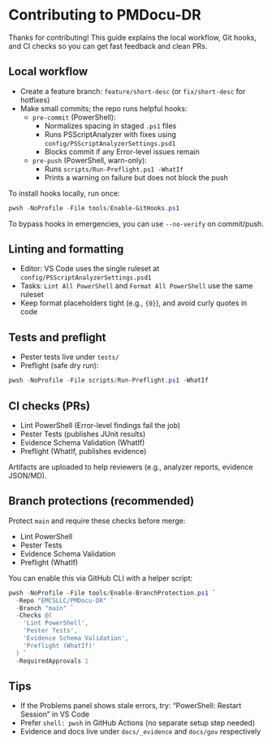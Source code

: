 # Contributing to PMDocu-DR

Thanks for contributing! This guide explains the local workflow, Git hooks, and CI checks so you can get fast feedback and clean PRs.

## Local workflow

- Create a feature branch: `feature/short-desc` (or `fix/short-desc` for hotfixes)
- Make small commits; the repo runs helpful hooks:
  - `pre-commit` (PowerShell):
    - Normalizes spacing in staged `.ps1` files
    - Runs PSScriptAnalyzer with fixes using `config/PSScriptAnalyzerSettings.psd1`
    - Blocks commit if any Error-level issues remain
  - `pre-push` (PowerShell, warn-only):
    - Runs `scripts/Run-Preflight.ps1 -WhatIf`
    - Prints a warning on failure but does not block the push

To install hooks locally, run once:

```powershell
pwsh -NoProfile -File tools/Enable-GitHooks.ps1
```

To bypass hooks in emergencies, you can use `--no-verify` on commit/push.

## Linting and formatting

- Editor: VS Code uses the single ruleset at `config/PSScriptAnalyzerSettings.psd1`
- Tasks: `Lint All PowerShell` and `Format All PowerShell` use the same ruleset
- Keep format placeholders tight (e.g., `{0}`), and avoid curly quotes in code

## Tests and preflight

- Pester tests live under `tests/`
- Preflight (safe dry run):

```powershell
pwsh -NoProfile -File scripts/Run-Preflight.ps1 -WhatIf
```

## CI checks (PRs)

- Lint PowerShell (Error-level findings fail the job)
- Pester Tests (publishes JUnit results)
- Evidence Schema Validation (WhatIf)
- Preflight (WhatIf, publishes evidence)

Artifacts are uploaded to help reviewers (e.g., analyzer reports, evidence JSON/MD).

## Branch protections (recommended)

Protect `main` and require these checks before merge:
- Lint PowerShell
- Pester Tests
- Evidence Schema Validation
- Preflight (WhatIf)

You can enable this via GitHub CLI with a helper script:

```powershell
pwsh -NoProfile -File tools/Enable-BranchProtection.ps1 `
  -Repo "EMCSLLC/PMDocu-DR" `
  -Branch "main" `
  -Checks @(
    'Lint PowerShell',
    'Pester Tests',
    'Evidence Schema Validation',
    'Preflight (WhatIf)'
  ) `
  -RequiredApprovals 1
```

## Tips

- If the Problems panel shows stale errors, try: “PowerShell: Restart Session” in VS Code
- Prefer `shell: pwsh` in GitHub Actions (no separate setup step needed)
- Evidence and docs live under `docs/_evidence` and `docs/gov` respectively
